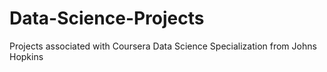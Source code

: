 # Data-Science-Projects
Projects associated with Coursera Data Science Specialization from Johns Hopkins

